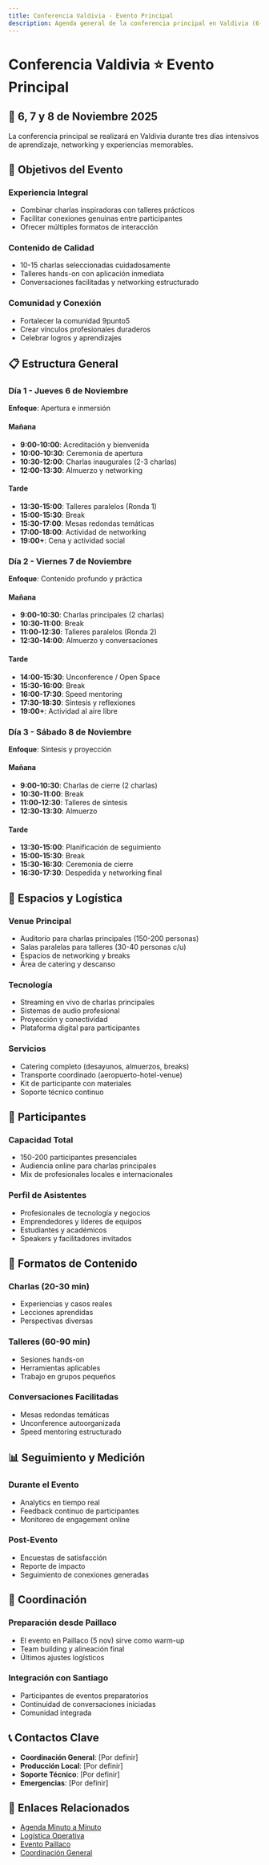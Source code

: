 ```yaml
---
title: Conferencia Valdivia - Evento Principal
description: Agenda general de la conferencia principal en Valdivia (6-8 noviembre)
---
```


# Conferencia Valdivia ⭐ Evento Principal

## 📅 6, 7 y 8 de Noviembre 2025

La conferencia principal se realizará en Valdivia durante tres días intensivos de aprendizaje, networking y experiencias memorables.

## 🎯 Objetivos del Evento

### **Experiencia Integral**
- Combinar charlas inspiradoras con talleres prácticos
- Facilitar conexiones genuinas entre participantes
- Ofrecer múltiples formatos de interacción

### **Contenido de Calidad**
- 10-15 charlas seleccionadas cuidadosamente
- Talleres hands-on con aplicación inmediata
- Conversaciones facilitadas y networking estructurado

### **Comunidad y Conexión**
- Fortalecer la comunidad 9punto5
- Crear vínculos profesionales duraderos
- Celebrar logros y aprendizajes

## 📋 Estructura General

### **Día 1 - Jueves 6 de Noviembre**
**Enfoque**: Apertura e inmersión

#### **Mañana**
- **9:00-10:00**: Acreditación y bienvenida
- **10:00-10:30**: Ceremonia de apertura
- **10:30-12:00**: Charlas inaugurales (2-3 charlas)
- **12:00-13:30**: Almuerzo y networking

#### **Tarde**
- **13:30-15:00**: Talleres paralelos (Ronda 1)
- **15:00-15:30**: Break
- **15:30-17:00**: Mesas redondas temáticas
- **17:00-18:00**: Actividad de networking
- **19:00+**: Cena y actividad social

### **Día 2 - Viernes 7 de Noviembre**
**Enfoque**: Contenido profundo y práctica

#### **Mañana**
- **9:00-10:30**: Charlas principales (2 charlas)
- **10:30-11:00**: Break
- **11:00-12:30**: Talleres paralelos (Ronda 2)
- **12:30-14:00**: Almuerzo y conversaciones

#### **Tarde**
- **14:00-15:30**: Unconference / Open Space
- **15:30-16:00**: Break
- **16:00-17:30**: Speed mentoring
- **17:30-18:30**: Síntesis y reflexiones
- **19:00+**: Actividad al aire libre

### **Día 3 - Sábado 8 de Noviembre**
**Enfoque**: Síntesis y proyección

#### **Mañana**
- **9:00-10:30**: Charlas de cierre (2 charlas)
- **10:30-11:00**: Break
- **11:00-12:30**: Talleres de síntesis
- **12:30-13:30**: Almuerzo

#### **Tarde**
- **13:30-15:00**: Planificación de seguimiento
- **15:00-15:30**: Break
- **15:30-16:30**: Ceremonia de cierre
- **16:30-17:30**: Despedida y networking final

## 🏢 Espacios y Logística

### **Venue Principal**
- Auditorio para charlas principales (150-200 personas)
- Salas paralelas para talleres (30-40 personas c/u)
- Espacios de networking y breaks
- Área de catering y descanso

### **Tecnología**
- Streaming en vivo de charlas principales
- Sistemas de audio profesional
- Proyección y conectividad
- Plataforma digital para participantes

### **Servicios**
- Catering completo (desayunos, almuerzos, breaks)
- Transporte coordinado (aeropuerto-hotel-venue)
- Kit de participante con materiales
- Soporte técnico continuo

## 👥 Participantes

### **Capacidad Total**
- 150-200 participantes presenciales
- Audiencia online para charlas principales
- Mix de profesionales locales e internacionales

### **Perfil de Asistentes**
- Profesionales de tecnología y negocios
- Emprendedores y líderes de equipos
- Estudiantes y académicos
- Speakers y facilitadores invitados

## 🎯 Formatos de Contenido

### **Charlas (20-30 min)**
- Experiencias y casos reales
- Lecciones aprendidas
- Perspectivas diversas

### **Talleres (60-90 min)**
- Sesiones hands-on
- Herramientas aplicables
- Trabajo en grupos pequeños

### **Conversaciones Facilitadas**
- Mesas redondas temáticas
- Unconference autoorganizada
- Speed mentoring estructurado

## 📊 Seguimiento y Medición

### **Durante el Evento**
- Analytics en tiempo real
- Feedback continuo de participantes
- Monitoreo de engagement online

### **Post-Evento**
- Encuestas de satisfacción
- Reporte de impacto
- Seguimiento de conexiones generadas

## 🔗 Coordinación

### **Preparación desde Paillaco**
- El evento en Paillaco (5 nov) sirve como warm-up
- Team building y alineación final
- Últimos ajustes logísticos

### **Integración con Santiago**
- Participantes de eventos preparatorios
- Continuidad de conversaciones iniciadas
- Comunidad integrada

## 📞 Contactos Clave

- **Coordinación General**: [Por definir]
- **Producción Local**: [Por definir]  
- **Soporte Técnico**: [Por definir]
- **Emergencias**: [Por definir]

## 🔗 Enlaces Relacionados

- [Agenda Minuto a Minuto](/07-eventos/valdivia/agenda-detallada/)
- [Logística Operativa](/07-eventos/valdivia/logistica-operativa/)
- [Evento Paillaco](/07-eventos/paillaco/)
- [Coordinación General](/07-eventos/valdivia/coordinacion-general/)